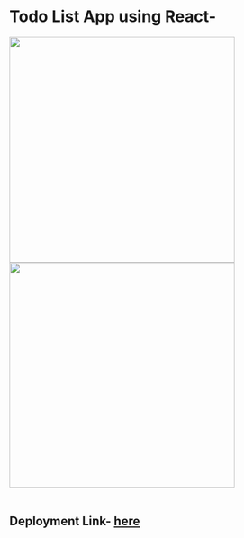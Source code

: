 # Todo List App using React-

<img src="https://i.imgur.com/ghfS6dg.png" height="400">
<img src="https://i.imgur.com/Z2SfZSE.png" height="400" />
<br/>
<br/>

## Deployment Link- [here]()
